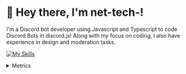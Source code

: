 # 👋 Hey there, I'm net-tech-!

I'm a Discord bot developer using Javascript and Typescript to code Discord Bots in discord.js! Along with my focus on coding, I also have experience in design and moderation tasks.

[![My Skills](https://skillicons.dev/icons?i=js,ts,discordbots,prisma,planetscale,sentry,mongodb,mysql)](https://skillicons.dev)

<details>
  <summary>Metrics</summary>

![Metrics](https://metrics.lecoq.io/net-tech?template=classic&isocalendar=1&languages=1&followup=1&introduction=1&notable=1&activity=1&base=header%2C%20activity%2C%20community%2C%20repositories%2C%20metadata&base.indepth=false&base.hireable=false&base.skip=false&isocalendar=false&isocalendar.duration=half-year&languages=false&languages.limit=8&languages.threshold=0%25&languages.other=false&languages.colors=github&languages.sections=most-used&languages.indepth=false&languages.analysis.timeout=15&languages.analysis.timeout.repositories=7.5&languages.categories=markup%2C%20programming&languages.recent.categories=markup%2C%20programming&languages.recent.load=300&languages.recent.days=14&followup=false&followup.sections=repositories&followup.indepth=false&followup.archived=true&introduction=false&introduction.title=true&notable=false&notable.from=organization&notable.repositories=false&notable.indepth=false&notable.types=commit&notable.self=false&activity=false&activity.limit=5&activity.load=300&activity.days=14&activity.visibility=all&activity.timestamps=false&activity.filter=all&config.timezone=Europe%2FBelgrade)
</details>
